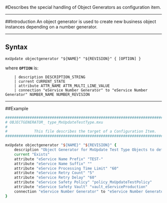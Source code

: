<!--
 *
 *  This file is part of MxUpdate <http://www.mxupdate.org>.
 *
 *  MxUpdate is a deployment tool for a PLM platform to handle
 *  administration objects as single update files (configuration item).
 *
 *  Copyright (C) 2008-2016 The MxUpdate Team
 *
 *  The Manual of MxUpdate is licensed under a CC BY-NC-SA 4.0 license
 *  (Creative Commons Attribution-NonCommercial-ShareAlike 4.0 
 *  International 4.0 license).
 *
 *  You should have received a copy of the license along with this
 *  work. If not, see <http://creativecommons.org/licenses/by-nc-sa/4.0/>.
 *
-->

#Describes the special handling of Object Generators as configuration item.

----
##Introduction
An object generator is used to create new business object instances depending on a number generator.

----
## Syntax
```
mxUpdate objectgenerator "${NAME}" "${REVISION}" { [OPTION] }
```
where **`OPTION`** is:
```
    | description DESCRIPTION_STRING
    | current CURRENT_STATE
    | attribute ATTR_NAME ATTR_MULTI_LINE_VALUE
    | connection "eService Number Generator" to "eService Number Generator" NUMBER_NAME NUMBER_REVISION
```

----
##Example
```TCL
################################################################################
# OBJECTGENERATOR_ type_MxUpdateTestType.mxu
#
#            This file describes the target of a Configuration Item.
################################################################################

mxUpdate objectgenerator "${NAME}" "${REVISION}" {
    description "Object Generator for MxUpdate Test Type Objects to define the prefix."
    current "Exists"
    attribute "eService Name Prefix" "TEST-"
    attribute "eService Name Suffix" ""
    attribute "eService Processing Time Limit" "60"
    attribute "eService Retry Count" "5"
    attribute "eService Retry Delay" "60"
    attribute "eService Safety Policy" "policy_MxUpdateTestPolicy"
    attribute "eService Safety Vault" "vault_eServiceProduction"
    connection "eService Number Generator" to "eService Number Generator" "type_MxUpdateTestType" ""
}
```
